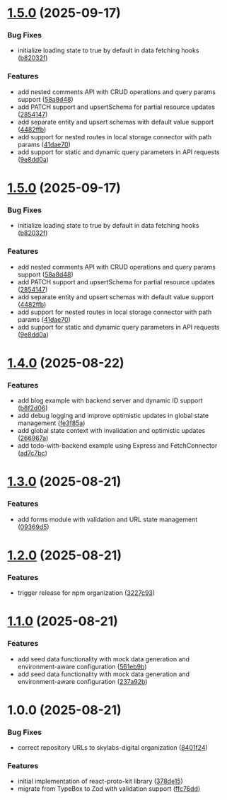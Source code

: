 # [1.5.0](https://github.com/skylabs-digital/react-proto-kit/compare/v1.4.0...v1.5.0) (2025-09-17)


### Bug Fixes

* initialize loading state to true by default in data fetching hooks ([b82032f](https://github.com/skylabs-digital/react-proto-kit/commit/b82032ff1558147de5fe9fa189ec237c2f665e6e))


### Features

* add nested comments API with CRUD operations and query params support ([58a8d48](https://github.com/skylabs-digital/react-proto-kit/commit/58a8d48b3f5dd6f3a30fa2ed93acd3e33d680e80))
* add PATCH support and upsertSchema for partial resource updates ([2854147](https://github.com/skylabs-digital/react-proto-kit/commit/2854147ba47ea495b690f0022c68570d00f1f535))
* add separate entity and upsert schemas with default value support ([4482ffb](https://github.com/skylabs-digital/react-proto-kit/commit/4482ffb35749cc2ea5b4938f189053d4c41386dc))
* add support for nested routes in local storage connector with path params ([41dae70](https://github.com/skylabs-digital/react-proto-kit/commit/41dae7065a313e5e57d89b8a38ef0456d559c505))
* add support for static and dynamic query parameters in API requests ([9e8dd0a](https://github.com/skylabs-digital/react-proto-kit/commit/9e8dd0a86525b0a666043d5fda3f0527fd9530f3))

# [1.5.0](https://github.com/skylabs-digital/react-proto-kit/compare/v1.4.0...v1.5.0) (2025-09-17)


### Bug Fixes

* initialize loading state to true by default in data fetching hooks ([b82032f](https://github.com/skylabs-digital/react-proto-kit/commit/b82032ff1558147de5fe9fa189ec237c2f665e6e))


### Features

* add nested comments API with CRUD operations and query params support ([58a8d48](https://github.com/skylabs-digital/react-proto-kit/commit/58a8d48b3f5dd6f3a30fa2ed93acd3e33d680e80))
* add PATCH support and upsertSchema for partial resource updates ([2854147](https://github.com/skylabs-digital/react-proto-kit/commit/2854147ba47ea495b690f0022c68570d00f1f535))
* add separate entity and upsert schemas with default value support ([4482ffb](https://github.com/skylabs-digital/react-proto-kit/commit/4482ffb35749cc2ea5b4938f189053d4c41386dc))
* add support for nested routes in local storage connector with path params ([41dae70](https://github.com/skylabs-digital/react-proto-kit/commit/41dae7065a313e5e57d89b8a38ef0456d559c505))
* add support for static and dynamic query parameters in API requests ([9e8dd0a](https://github.com/skylabs-digital/react-proto-kit/commit/9e8dd0a86525b0a666043d5fda3f0527fd9530f3))

# [1.4.0](https://github.com/skylabs-digital/react-proto-kit/compare/v1.3.0...v1.4.0) (2025-08-22)


### Features

* add blog example with backend server and dynamic ID support ([b8f2d06](https://github.com/skylabs-digital/react-proto-kit/commit/b8f2d06600a849213c35d33ea0b314794c0fa135))
* add debug logging and improve optimistic updates in global state management ([fe3f85a](https://github.com/skylabs-digital/react-proto-kit/commit/fe3f85a9564975789ab73727baee6cd81870db6e))
* add global state context with invalidation and optimistic updates ([266967a](https://github.com/skylabs-digital/react-proto-kit/commit/266967aa3ec61ccd72d3876af7bc556591f0fbcf))
* add todo-with-backend example using Express and FetchConnector ([ad7c7bc](https://github.com/skylabs-digital/react-proto-kit/commit/ad7c7bc05550bd0afa633521952a6b4b09fd4a3d))

# [1.3.0](https://github.com/skylabs-digital/react-proto-kit/compare/v1.2.0...v1.3.0) (2025-08-21)


### Features

* add forms module with validation and URL state management ([09369d5](https://github.com/skylabs-digital/react-proto-kit/commit/09369d51524c3a1881f03d50602bb01c2a5cb972))

# [1.2.0](https://github.com/skylabs-digital/react-proto-kit/compare/v1.1.0...v1.2.0) (2025-08-21)


### Features

* trigger release for npm organization ([3227c93](https://github.com/skylabs-digital/react-proto-kit/commit/3227c930ca2069ee9a9f3715f12bc343f93e32d5))

# [1.1.0](https://github.com/skylabs-digital/react-proto-kit/compare/v1.0.0...v1.1.0) (2025-08-21)


### Features

* add seed data functionality with mock data generation and environment-aware configuration ([561eb9b](https://github.com/skylabs-digital/react-proto-kit/commit/561eb9b1145f856a4700bca1d78477a31c6847e3))
* add seed data functionality with mock data generation and environment-aware configuration ([237a92b](https://github.com/skylabs-digital/react-proto-kit/commit/237a92b8750ecb8714660bedb8662c13a62d71db))

# 1.0.0 (2025-08-21)


### Bug Fixes

* correct repository URLs to skylabs-digital organization ([8401f24](https://github.com/skylabs-digital/react-proto-kit/commit/8401f247b37807f0026102ffec6e811657fd9004))


### Features

* initial implementation of react-proto-kit library ([378de15](https://github.com/skylabs-digital/react-proto-kit/commit/378de1562c76292c0ea2e842d17e139acaae8c6f))
* migrate from TypeBox to Zod with validation support ([ffc76dd](https://github.com/skylabs-digital/react-proto-kit/commit/ffc76dd4d8c17cf854dd236ee7cb09aced0a313f))
